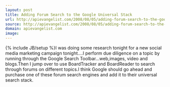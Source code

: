 ```yaml
---
layout: post
title: Adding Forum Search to the Google Universal Stack
url: http://apievangelist.com/2008/08/05/adding-forum-search-to-the-google-universal-stack/
source: http://apievangelist.com/2008/08/05/adding-forum-search-to-the-google-universal-stack/
domain: apievangelist.com
image: 
---
```

{% include JB/setup %}I was doing some research tonight for a new social media marketing campaign tonight....I perform due diligence on a topic by running through the Google Search Toolbar...web,images, video and blogs.Then I jump over to use BoardTracker and BoardReader to search through forums on different topics.I think Google should go ahead and purchase one of these forum search engines and add it to their universal search stack.